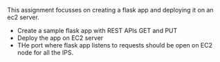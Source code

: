 This assignment focusses on creating a flask app and deploying it on an ec2 server.
* Create a sample flask app with REST APIs GET and PUT
* Deploy the app on EC2 server
* THe port where flask app listens to requests should be open on EC2 node for all the IPS.
